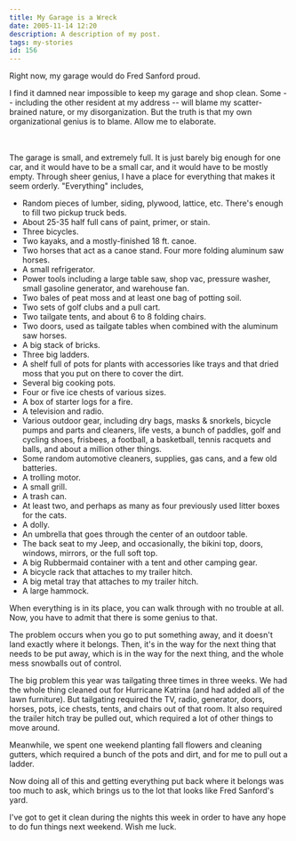 ```yaml
---
title: My Garage is a Wreck
date: 2005-11-14 12:20
description: A description of my post.
tags: my-stories
id: 156
---
```

Right now, my garage would do Fred Sanford proud.

I find it damned near impossible to keep my garage and shop clean.  Some -- including the other resident at my address -- will blame my scatter-brained nature, or my disorganization.  But the truth is that my own organizational genius is to blame.  Allow me to elaborate.

<span class="spanEndPreview">&nbsp;</span><br /><br />The garage is small, and extremely full.  It is just barely big enough for one car, and it would have to be a small car, and it would have to be mostly empty.  Through sheer genius, I have a place for everything that makes it seem orderly.  "Everything" includes,

<ul><li>Random pieces of lumber, siding, plywood, lattice, etc.  There's enough to fill two pickup truck beds.

</li><li>About 25-35 half full cans of paint, primer, or stain.

</li><li>Three bicycles.

</li><li>Two kayaks, and a mostly-finished 18 ft. canoe.

</li><li>Two horses that act as a canoe stand.  Four more folding aluminum saw horses.

</li><li>A small refrigerator.

</li><li>Power tools including a large table saw, shop vac, pressure washer, small gasoline generator, and warehouse fan.

</li><li>Two bales of peat moss and at least one bag of potting soil.

</li><li>Two sets of golf clubs and a pull cart.

</li><li>Two tailgate tents, and about 6 to 8 folding chairs.

</li><li>Two doors, used as tailgate tables when combined with the aluminum saw horses.

</li><li>A big stack of bricks.

</li><li>Three big ladders.

</li><li>A shelf full of pots for plants with accessories like trays and that dried moss that you put on there to cover the dirt.

</li><li>Several big cooking pots.

</li><li>Four or five ice chests of various sizes.

</li><li>A box of starter logs for a fire.

</li><li>A television and radio.

</li><li>Various outdoor gear, including dry bags, masks & snorkels, bicycle pumps and parts and cleaners, life vests, a bunch of paddles, golf and cycling shoes, frisbees, a football, a basketball, tennis racquets and balls, and about a million other things.

</li><li>Some random automotive cleaners, supplies, gas cans, and a few old batteries.

</li><li>A trolling motor.

</li><li>A small grill.

</li><li>A trash can.

</li><li>At least two, and perhaps as many as four previously used litter boxes for the cats.

</li><li>A dolly.

</li><li>An umbrella that goes through the center of an outdoor table.

</li><li>The back seat to my Jeep, and occasionally, the bikini top, doors, windows, mirrors, or the full soft top.

</li><li>A big Rubbermaid container with a tent and other camping gear.

</li><li>A bicycle rack that attaches to my trailer hitch.

</li><li>A big metal tray that attaches to my trailer hitch.

</li><li>A large hammock.</li></ul>

When everything is in its place, you can walk through with no trouble at all.  Now, you have to admit that there is some genius to that.

The problem occurs when you go to put something away, and it doesn't land exactly where it belongs.  Then, it's in the way for the next thing that needs to be put away, which is in the way for the next thing, and the whole mess snowballs out of control.

The big problem this year was tailgating three times in three weeks.  We had the whole thing cleaned out for Hurricane Katrina (and had added all of the lawn furniture).  But tailgating required the TV, radio, generator, doors, horses, pots, ice chests, tents, and chairs out of that room.  It also required the trailer hitch tray be pulled out, which required a lot of other things to move around.

Meanwhile, we spent one weekend planting fall flowers and cleaning gutters, which required a bunch of the pots and dirt, and for me to pull out a ladder.

Now doing all of this and getting everything put back where it belongs was too much to ask, which brings us to the lot that looks like Fred Sanford's yard.

I've got to get it clean during the nights this week in order to have any hope to do fun things next weekend.  Wish me luck.


